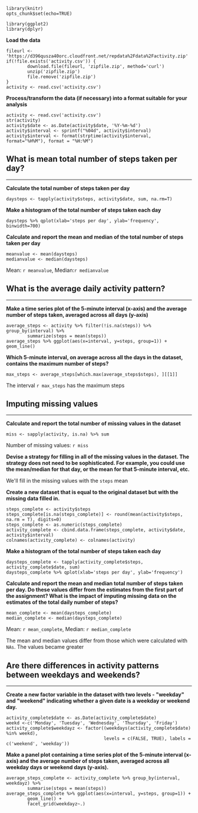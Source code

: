 ```{r}
library(knitr)
opts_chunk$set(echo=TRUE)
```

```{r, echo=TRUE, message=FALSE}
library(ggplot2)
library(dplyr)
```

**Load the data**
```{r, echo=TRUE}
fileurl <- 'https://d396qusza40orc.cloudfront.net/repdata%2Fdata%2Factivity.zip'
if(!file.exists('activity.csv')) {
        download.file(fileurl, 'zipfile.zip', method='curl')
        unzip('zipfile.zip')
        file.remove('zipfile.zip')
}
activity <- read.csv('activity.csv')
```

**Process/transform the data (if necessary) into a format suitable for your analysis**
```{r, echo=TRUE}
activity <- read.csv('activity.csv')
str(activity)
activity$date <- as.Date(activity$date, '%Y-%m-%d')
activity$interval <- sprintf("%04d", activity$interval)
activity$interval <- format(strptime(activity$interval, format="%H%M"), format = "%H:%M")
```

## What is mean total number of steps taken per day?
_____________________________________________________

**Calculate the total number of steps taken per day**
```{r, echo=TRUE}
daysteps <- tapply(activity$steps, activity$date, sum, na.rm=T)
```

**Make a histogram of the total number of steps taken each day**
```{r, echo=TRUE}
daysteps %>% qplot(xlab='steps per day', ylab='frequency', binwidth=700)
```

**Calculate and report the mean and median of the total number of steps taken per day**
```{r, echo=TRUE}
meanvalue <- mean(daysteps)
medianvalue <- median(daysteps)
```
Mean: `r meanvalue`, Median:`r medianvalue`

## What is the average daily activity pattern?
___________________

**Make a time series plot of the 5-minute interval (x-axis) and the average number of steps taken, averaged across all days (y-axis)**
```{r, echo=TRUE}
average_steps <- activity %>% filter(!is.na(steps)) %>% group_by(interval) %>% 
        summarize(steps = mean(steps))
average_steps %>% ggplot(aes(x=interval, y=steps, group=1)) + geom_line()
```

**Which 5-minute interval, on average across all the days in the dataset, contains the maximum number of steps?**
```{r, echo=TRUE}
max_steps <- average_steps[which.max(average_steps$steps), ][[1]]
```
The interval `r max_steps` has the maximum steps

## Imputing missing values
__________________________
**Calculate and report the total number of missing values in the dataset**
```{r, echo=TRUE}
miss <- sapply(activity, is.na) %>% sum
```
Number of missing values: `r miss`

**Devise a strategy for filling in all of the missing values in the dataset. The strategy does not need to be sophisticated. For example, you could use the mean/median for that day, or the mean for that 5-minute interval, etc.**

We'll fill in the missing values with the `steps` mean

**Create a new dataset that is equal to the original dataset but with the missing data filled in.**
```{r, echo=TRUE}
steps_complete <- activity$steps
steps_complete[is.na(steps_complete)] <- round(mean(activity$steps, na.rm = T), digits=0)
steps_complete <- as.numeric(steps_complete)
activity_complete <- cbind.data.frame(steps_complete, activity$date, activity$interval)
colnames(activity_complete) <- colnames(activity)
```

**Make a histogram of the total number of steps taken each day**
```{r, echo=TRUE, message=FALSE}
daysteps_complete <- tapply(activity_complete$steps, activity_complete$date, sum)
daysteps_complete %>% qplot(xlab='steps per day', ylab='frequency')
```

**Calculate and report the mean and median total number of steps taken per day. Do these values differ from the estimates from the first part of the assignment? What is the impact of imputing missing data on the estimates of the total daily number of steps?**
```{r, echo=TRUE}
mean_complete <- mean(daysteps_complete)
median_complete <- median(daysteps_complete)
```
Mean: `r mean_complete`, Median: `r median_complete`

The mean and median values differ from those which were calculated with `NAs`. The values became greater

## Are there differences in activity patterns between weekdays and weekends?
___________________
**Create a new factor variable in the dataset with two levels - "weekday" and "weekend" indicating whether a given date is a weekday or weekend day.**
```{r, echo=TRUE}
activity_complete$date <- as.Date(activity_complete$date)
weekd <-c('Monday', 'Tuesday', 'Wednesday', 'Thursday', 'Friday')
activity_complete$weekdayz <- factor((weekdays(activity_complete$date) %in% weekd),
                                     levels = c(FALSE, TRUE), labels = c('weekend', 'weekday'))
```
**Make a panel plot containing a time series plot of the 5-minute interval (x-axis) and the average number of steps taken, averaged across all weekday days or weekend days (y-axis).**
```{r, echo=TRUE}
average_steps_complete <- activity_complete %>% group_by(interval, weekdayz) %>%
        summarise(steps = mean(steps))
average_steps_complete %>% ggplot(aes(x=interval, y=steps, group=1)) +
        geom_line() + 
        facet_grid(weekdayz~.)
```        


